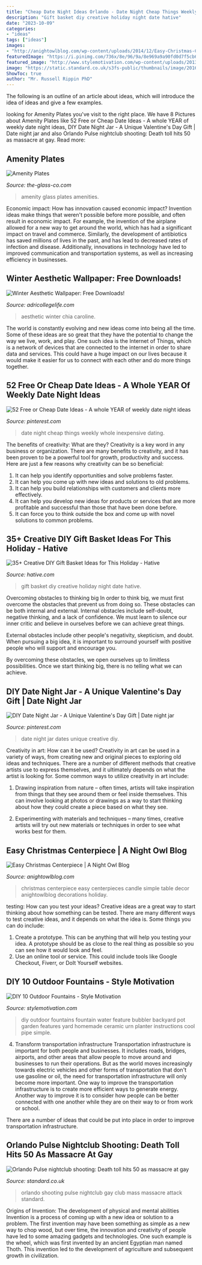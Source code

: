 ```yaml
---
title: "Cheap Date Night Ideas Orlando - Date Night Cheap Things Weekly Whole Inexpensive Dating"
description: "Gift basket diy creative holiday night date hative"
date: "2023-10-09"
categories:
- "ideas"
tags: ["ideas"]
images:
- "http://anightowlblog.com/wp-content/uploads/2014/12/Easy-Christmas-Centerpiece-8.jpg"
featuredImage: "https://i.pinimg.com/736x/8e/96/9a/8e969a9a90fd0d7f5cb66cc6d4d3239b.jpg"
featured_image: "http://www.stylemotivation.com/wp-content/uploads/2013/04/443.jpg"
image: "https://static.standard.co.uk/s3fs-public/thumbnails/image/2016/06/12/15/orlando4.jpg"
ShowToc: true
author: "Mr. Russell Rippin PhD"
---
```



The following is an outline of an article about ideas, which will introduce the idea of ideas and give a few examples.

	

		
looking for Amenity Plates you've visit to the right place. We have 8 Pictures about Amenity Plates like 52 Free or Cheap Date Ideas - A whole YEAR of weekly date night ideas, DIY Date Night Jar - A Unique Valentine&#039;s Day Gift | Date night jar and also Orlando Pulse nightclub shooting: Death toll hits 50 as massacre at gay. Read more:
		
    
## Amenity Plates

<img loading=lazy src="http://www.the-glass-co.com/wp-content/uploads/2011/05/Room-Cheese-amenities-glass-Plate-cloches-cover.jpg" onerror="this.onerror=null;this.src='https://tse1.mm.bing.net/th?id=OIP.LjrtZ1QF18SxquJDz6Cy9QHaIp&amp;pid=15.1';" alt="Amenity Plates">

_Source: the-glass-co.com_

>amenity glass plates amenities. 

	

Economic impact: How has innovation caused economic impact?
Invention ideas make things that weren't possible before more possible, and often result in economic impact. For example, the invention of the airplane allowed for a new way to get around the world, which has had a significant impact on travel and commerce. Similarly, the development of antibiotics has saved millions of lives in the past, and has lead to decreased rates of infection and disease. Additionally, innovations in technology have led to improved communication and transportation systems, as well as increasing efficiency in businesses.

    
## Winter Aesthetic Wallpaper: Free Downloads!

<img loading=lazy src="https://adricollegelife.com/wp-content/uploads/2020/11/21-576x1024.png" onerror="this.onerror=null;this.src='https://tse1.mm.bing.net/th?id=OIP.IW0XjVeG1bpn9sFXeqFJ2gHaNK&amp;pid=15.1';" alt="Winter Aesthetic Wallpaper: Free Downloads!">

_Source: adricollegelife.com_

>aesthetic winter chia caroline. 

	

The world is constantly evolving and new ideas come into being all the time. Some of these ideas are so great that they have the potential to change the way we live, work, and play. One such idea is the Internet of Things, which is a network of devices that are connected to the internet in order to share data and services. This could have a huge impact on our lives because it would make it easier for us to connect with each other and do more things together.

    
## 52 Free Or Cheap Date Ideas - A Whole YEAR Of Weekly Date Night Ideas

<img loading=lazy src="https://i.pinimg.com/originals/f9/e2/1c/f9e21ce1ae16f68e1d30f205b715507e.jpg" onerror="this.onerror=null;this.src='https://tse4.mm.bing.net/th?id=OIP.xJ6PKzt43uYffCmaZfQrYAHaOJ&amp;pid=15.1';" alt="52 Free or Cheap Date Ideas - A whole YEAR of weekly date night ideas">

_Source: pinterest.com_

>date night cheap things weekly whole inexpensive dating. 

	

The benefits of creativity: What are they?
Creativity is a key word in any business or organization. There are many benefits to creativity, and it has been proven to be a powerful tool for growth, productivity and success. Here are just a few reasons why creativity can be so beneficial: 
1. It can help you identify opportunities and solve problems faster.
2. It can help you come up with new ideas and solutions to old problems.
3. It can help you build relationships with customers and clients more effectively. 
4. It can help you develop new ideas for products or services that are more profitable and successful than those that have been done before. 
5. It can force you to think outside the box and come up with novel solutions to common problems.

    
## 35+ Creative DIY Gift Basket Ideas For This Holiday - Hative

<img loading=lazy src="https://hative.com/wp-content/uploads/2015/11/diy-gift-basket-ideas/35-creative-diy-gift-basket-ideas.jpg" onerror="this.onerror=null;this.src='https://tse1.mm.bing.net/th?id=OIP.2c1C4bAIFU48mOqzeAn3FQHaLH&amp;pid=15.1';" alt="35+ Creative DIY Gift Basket Ideas for This Holiday - Hative">

_Source: hative.com_

>gift basket diy creative holiday night date hative. 

	

Overcoming obstacles to thinking big
In order to think big, we must first overcome the obstacles that prevent us from doing so. These obstacles can be both internal and external.
Internal obstacles include self-doubt, negative thinking, and a lack of confidence. We must learn to silence our inner critic and believe in ourselves before we can achieve great things.

External obstacles include other people's negativity, skepticism, and doubt. When pursuing a big idea, it is important to surround yourself with positive people who will support and encourage you.

By overcoming these obstacles, we open ourselves up to limitless possibilities. Once we start thinking big, there is no telling what we can achieve.

    
## DIY Date Night Jar - A Unique Valentine&#039;s Day Gift | Date Night Jar

<img loading=lazy src="https://i.pinimg.com/736x/8e/96/9a/8e969a9a90fd0d7f5cb66cc6d4d3239b.jpg" onerror="this.onerror=null;this.src='https://tse3.mm.bing.net/th?id=OIP.lWYN4ngJYQ0OdkNCtED2kgHaJl&amp;pid=15.1';" alt="DIY Date Night Jar - A Unique Valentine&#039;s Day Gift | Date night jar">

_Source: pinterest.com_

>date night jar dates unique creative diy. 

	

Creativity in art: How can it be used?
Creativity in art can be used in a variety of ways, from creating new and original pieces to exploring old ideas and techniques. There are a number of different methods that creative artists use to express themselves, and it ultimately depends on what the artist is looking for. Some common ways to utilize creativity in art include:
1. Drawing inspiration from nature – often times, artists will take inspiration from things that they see around them or feel inside themselves. This can involve looking at photos or drawings as a way to start thinking about how they could create a piece based on what they see.

2. Experimenting with materials and techniques – many times, creative artists will try out new materials or techniques in order to see what works best for them.

    
## Easy Christmas Centerpiece | A Night Owl Blog

<img loading=lazy src="http://anightowlblog.com/wp-content/uploads/2014/12/Easy-Christmas-Centerpiece-8.jpg" onerror="this.onerror=null;this.src='https://tse3.mm.bing.net/th?id=OIP.UYONqHz8_Iy_ZnIV4VY-pgHaLM&amp;pid=15.1';" alt="Easy Christmas Centerpiece | A Night Owl Blog">

_Source: anightowlblog.com_

>christmas centerpiece easy centerpieces candle simple table decor anightowlblog decorations holiday. 

	

testing: How can you test your ideas?
Creative ideas are a great way to start thinking about how something can be tested. There are many different ways to test creative ideas, and it depends on what the idea is. Some things you can do include:
1. Create a prototype. This can be anything that will help you testing your idea. A prototype should be as close to the real thing as possible so you can see how it would look and feel.
2. Use an online tool or service. This could include tools like Google Checkout, Fiverr, or DoIt Yourself websites.

    
## DIY 10 Outdoor Fountains - Style Motivation

<img loading=lazy src="http://www.stylemotivation.com/wp-content/uploads/2013/04/443.jpg" onerror="this.onerror=null;this.src='https://tse2.mm.bing.net/th?id=OIP.3sGyPB1h-mMVNR4f1oJgSAHaLH&amp;pid=15.1';" alt="DIY 10 Outdoor Fountains - Style Motivation">

_Source: stylemotivation.com_

>diy outdoor fountains fountain water feature bubbler backyard pot garden features yard homemade ceramic urn planter instructions cool pipe simple. 

	

4) Transform transportation infrastructure
Transportation infrastructure is important for both people and businesses. It includes roads, bridges, airports, and other areas that allow people to move around and businesses to run their operations. But as the world moves increasingly towards electric vehicles and other forms of transportation that don't use gasoline or oil, the need for transportation infrastructure will only become more important. 
One way to improve the transportation infrastructure is to create more efficient ways to generate energy. Another way to improve it is to consider how people can be better connected with one another while they are on their way to or from work or school. 

There are a number of ideas that could be put into place in order to improve transportation infrastructure.

    
## Orlando Pulse Nightclub Shooting: Death Toll Hits 50 As Massacre At Gay

<img loading=lazy src="https://static.standard.co.uk/s3fs-public/thumbnails/image/2016/06/12/15/orlando4.jpg" onerror="this.onerror=null;this.src='https://tse4.mm.bing.net/th?id=OIP.nNL3a-7uHpOvFudgTIYJBwHaE8&amp;pid=15.1';" alt="Orlando Pulse nightclub shooting: Death toll hits 50 as massacre at gay">

_Source: standard.co.uk_

>orlando shooting pulse nightclub gay club mass massacre attack standard. 

	

Origins of Invention: The development of physical and mental abilities
Invention is a process of coming up with a new idea or solution to a problem. The first invention may have been something as simple as a new way to chop wood, but over time, the innovation and creativity of people have led to some amazing gadgets and technologies. One such example is the wheel, which was first invented by an ancient Egyptian man named Thoth. This invention led to the development of agriculture and subsequent growth in civilization.

